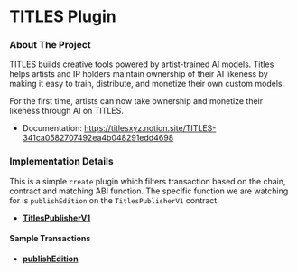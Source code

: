 # TITLES Plugin

### About The Project

TITLES builds creative tools powered by artist-trained AI models. Titles helps artists and IP holders maintain ownership of their AI likeness by making it easy to train, distribute, and monetize their own custom models.

For the first time, artists can now take ownership and monetize their likeness through AI on TITLES.

- Documentation: https://titlesxyz.notion.site/TITLES-341ca0582707492ea4b048291edd4698

### Implementation Details

This is a simple `create` plugin which filters transaction based on the chain, contract and matching ABI function. The specific function we are watching for is `publishEdition` on the `TitlesPublisherV1` contract.

- [**TitlesPublisherV1**](https://basescan.org/address/0x04e4d53374a5e6259ce06cfc6850a839bd960d01#code)

#### Sample Transactions
- [**publishEdition**](https://basescan.org/tx/0x585edfb9b1899f37926c51274b8fbe0d62e1a00402a3cd084ae6a7af41226b9c)